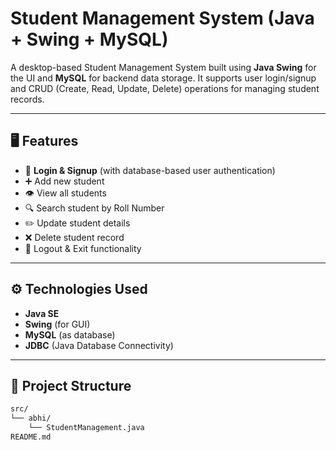 # Student Management System (Java + Swing + MySQL)

A desktop-based Student Management System built using **Java Swing** for the UI and **MySQL** for backend data storage. It supports user login/signup and CRUD (Create, Read, Update, Delete) operations for managing student records.

---

## 🖥️ Features

- 🔐 **Login & Signup** (with database-based user authentication)
- ➕ Add new student
- 👁️ View all students
- 🔍 Search student by Roll Number
- ✏️ Update student details
- ❌ Delete student record
- 🚪 Logout & Exit functionality

---

## ⚙️ Technologies Used

- **Java SE**
- **Swing** (for GUI)
- **MySQL** (as database)
- **JDBC** (Java Database Connectivity)

---

## 📂 Project Structure

```bash
src/
└── abhi/
    └── StudentManagement.java
README.md
